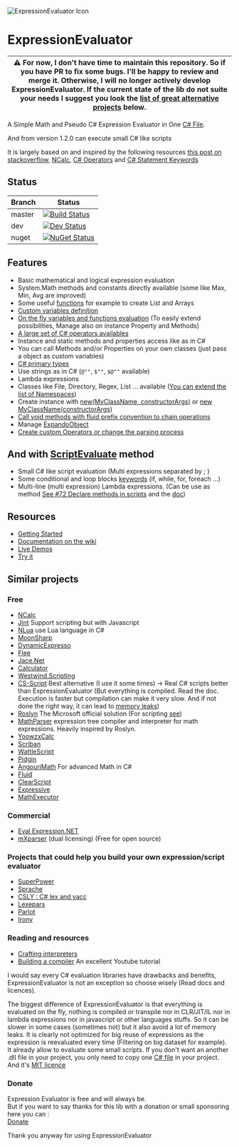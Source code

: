 ![ExpressionEvaluator Icon](https://github.com/codingseb/ExpressionEvaluator/blob/master/Icon.png?raw=true "ExpressionEvaluator A Simple Math and Pseudo C# Expression Evaluator in One C# File") 
# ExpressionEvaluator

| :warning: For now, I don't have time to maintain this repository. So if you have PR to fix some bugs. I'll be happy to review and merge it. Otherwise, I will no longer actively develop ExpressionEvaluator. If the current state of the lib do not suite your needs I suggest you look the [list of great alternative projects](#similar-projects) below.
| --- |

A Simple Math and Pseudo C# Expression Evaluator in One [C# File](./CodingSeb.ExpressionEvaluator/ExpressionEvaluator.cs).

And from version 1.2.0 can execute small C# like scripts 

It is largely based on and inspired by the following resources [this post on stackoverflow](http://stackoverflow.com/questions/333737/evaluating-string-342-yield-int-18/333749), [NCalc](https://github.com/pitermarx/NCalc-Edge), [C# Operators](https://msdn.microsoft.com/en-us/library/6a71f45d.aspx) and [C# Statement Keywords](https://docs.microsoft.com/en-us/dotnet/csharp/language-reference/keywords/statement-keywords)

## Status

|Branch|Status|
|---|---|
|master|[![Build Status](https://coding-seb.visualstudio.com/_apis/public/build/definitions/cbe8d2f2-9c7a-48aa-8366-89ef39381eff/1/badge)](https://coding-seb.visualstudio.com/ExpressionEvaluator/_build/index?definitionId=1)|
|dev|[![Dev Status](https://coding-seb.visualstudio.com/_apis/public/build/definitions/cbe8d2f2-9c7a-48aa-8366-89ef39381eff/2/badge)](https://coding-seb.visualstudio.com/ExpressionEvaluator/_build/index?definitionId=2)|
|nuget|[![NuGet Status](http://img.shields.io/nuget/v/CodingSeb.ExpressionEvaluator.svg?style=flat&max-age=86400)](https://www.nuget.org/packages/CodingSeb.ExpressionEvaluator/)|

## Features
* Basic mathematical and logical expression evaluation
* System.Math methods and constants directly available (some like Max, Min, Avg are improved)
* Some useful [functions](https://github.com/codingseb/ExpressionEvaluator/wiki/Variables-and-functions#standard-functions) for example to create List and Arrays
* [Custom variables definition](https://github.com/codingseb/ExpressionEvaluator/wiki/Variables-and-functions#custom-variables)
* [On the fly variables and functions evaluation](https://github.com/codingseb/ExpressionEvaluator/wiki/Variables-and-functions#on-the-fly-variables-and-functions-evaluation) (To easily extend possibilities, Manage also on instance Property and Methods)
* [A large set of C# operators availables](https://github.com/codingseb/ExpressionEvaluator/wiki/Operators-and-Keywords#standard-operators)
* Instance and static methods and properties access like as in C#
* You can call Methods and/or Properties on your own classes (just pass a object as custom variables)
* [C# primary types](https://github.com/codingseb/ExpressionEvaluator/wiki/C%23-Types-Management#primary-types)
* Use strings as in C# (`@""`, `$""`, `$@""` available)
* Lambda expressions
* Classes like File, Directory, Regex, List ... available ([You can extend the list of Namespaces](https://github.com/codingseb/ExpressionEvaluator/wiki/C%23-Types-Management#assemblies-namespaces-and-types))
* Create instance with [new(MyClassName, constructorArgs)](https://github.com/codingseb/ExpressionEvaluator/wiki/Variables-and-Functions#standard-functions) or [new MyClassName(constructorArgs)](https://github.com/codingseb/ExpressionEvaluator/wiki/Operators-and-Keywords#standard-operators)
* [Call void methods with fluid prefix convention to chain operations](https://github.com/codingseb/ExpressionEvaluator/wiki/Variables-and-Functions#go-fluid-with-a-simple-methods-prefixing-convention)
* Manage [ExpandoObject](https://github.com/codingseb/ExpressionEvaluator/wiki/ExpandoObject)
* [Create custom Operators or change the parsing process](https://github.com/codingseb/ExpressionEvaluator/wiki/Advanced-Customization-and-Hacking)

## And with [ScriptEvaluate](https://github.com/codingseb/ExpressionEvaluator/wiki/Getting-Started#small-scripts) method
* Small C# like script evaluation (Multi expressions separated by ; )
* Some conditional and loop blocks [keywords](https://github.com/codingseb/ExpressionEvaluator/wiki/Operators-and-Keywords#scripts-keywords) (if, while, for, foreach ...)
* Multi-line (multi expression) Lambda expressions. (Can be use as method [See #72 Declare methods in scripts](https://github.com/codingseb/ExpressionEvaluator/issues/72) and the [doc](https://github.com/codingseb/ExpressionEvaluator/wiki/Variables-and-Functions#simulate-function-and-methods-declaration-with-lambda-and-multiline-lambda))

## Resources
* [Getting Started](https://github.com/codingseb/ExpressionEvaluator/wiki/Getting-Started)
* [Documentation on the wiki](https://github.com/codingseb/ExpressionEvaluator/wiki)
* [Live Demos](https://dotnetfiddle.net/Packages/41132/CodingSeb_ExpressionEvaluator)
* [Try it](https://dotnetfiddle.net/up4x3W)

## Similar projects
### Free
* [NCalc](https://github.com/pitermarx/NCalc-Edge)
* [Jint](https://github.com/sebastienros/jint) Support scripting but with Javascript
* [NLua](https://github.com/NLua/NLua) use Lua language in C#
* [MoonSharp](https://github.com/moonsharp-devs/moonsharp/)
* [DynamicExpresso](https://github.com/davideicardi/DynamicExpresso/)
* [Flee](https://github.com/mparlak/Flee)
* [Jace.Net](https://github.com/pieterderycke/Jace)
* [Calculator](https://github.com/loresoft/Calculator)
* [Westwind.Scripting](https://github.com/RickStrahl/Westwind.Scripting)
* [CS-Script](https://github.com/oleg-shilo/cs-script) Best alternative (I use it some times) -> Real C# scripts better than ExpressionEvaluator (But everything is compiled. Read the doc. Execution is faster but compilation can make it very slow. And if not done the right way, it can lead to [memory leaks](https://en.wikipedia.org/wiki/Memory_leak))
* [Roslyn](https://github.com/dotnet/roslyn) The Microsoft official solution (For scripting [see](https://github.com/dotnet/roslyn/wiki/Scripting-API-Samples))
* [MathParser](https://github.com/KirillOsenkov/MathParser) expression tree compiler and interpreter for math expressions. Heavily inspired by Roslyn.
* [YoowzxCalc](https://github.com/MarkusSecundus/YoowzxCalc)
* [Scriban](https://github.com/scriban/scriban)
* [WattleScript](https://github.com/WattleScript/wattlescript)
* [Pidgin](https://github.com/benjamin-hodgson/Pidgin)
* [AngouriMath](https://github.com/asc-community/AngouriMath) For advanced Math in C#
* [Fluid](https://github.com/sebastienros/fluid)
* [ClearScript](https://github.com/microsoft/ClearScript)
* [Expressive](https://github.com/bijington/expressive)
* [MathExecutor](https://github.com/neonxp/MathExecutor)

### Commercial
* [Eval Expression.NET](http://eval-expression.net/)
* [mXparser](https://mathparser.org) (dual licensing) (Free for open source)

### Projects that could help you build your own expression/script evaluator
* [SuperPower](https://github.com/datalust/superpower)
* [Sprache](https://github.com/sprache/Sprache)
* [CSLY : C# lex and yacc](https://github.com/b3b00/csly)
* [Lexepars](https://github.com/DNemtsov/Lexepars)
* [Parlot](https://github.com/sebastienros/parlot)
* [Irony](https://github.com/IronyProject/Irony)

### Reading and resources
* [Crafting interpreters](http://www.craftinginterpreters.com)
* [Building a compiler](https://www.youtube.com/playlist?list=PLRAdsfhKI4OWNOSfS7EUu5GRAVmze1t2y) An excellent Youtube tutorial
  
  
I would say every C# evaluation libraries have drawbacks and benefits, ExpressionEvaluator is not an exception so choose wisely (Read docs and licences).

The biggest difference of ExpressionEvaluator is that everything is evaluated on the fly, nothing is compiled or transpile nor in CLR/JIT/IL nor in lambda expressions nor in javascript or other languages stuffs.
So it can be slower in some cases (sometimes not) but it also avoid a lot of memory leaks. It is clearly not optimized for big reuse of expressions as the expression is reevaluated every time (Filtering on big dataset for example).
It already allow to evaluate some small scripts.
If you don't want an another .dll file in your project, you only need to copy one [C# file](./CodingSeb.ExpressionEvaluator/ExpressionEvaluator.cs) in your project. And it's [MIT licence](./LICENSE.md)

### Donate
Expression Evaluator is free and will always be.  
But if you want to say thanks for this lib with a donation or small sponsoring here you can :  
[Donate](https://www.paypal.com/donate?hosted_button_id=7K467U3H4NVJG)

Thank you anyway for using ExpressionEvaluator
